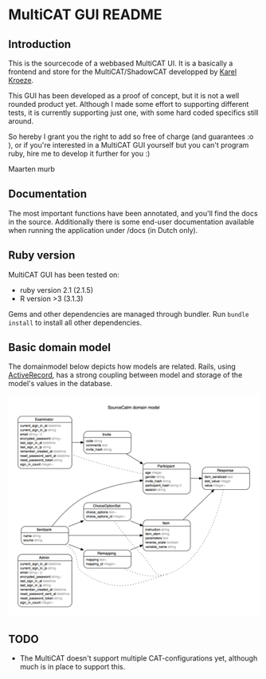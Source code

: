 # MultiCAT GUI README

## Introduction

This is the sourcecode of a webbased MultiCAT UI. It is a basically a frontend and store for the MultiCAT/ShadowCAT developped by [Karel Kroeze](https://github.com/karel-kroeze).

This GUI has been developed as a proof of concept, but it is not a well rounded product yet. Although I made some effort to supporting different tests, it is currently supporting just one, with some hard coded specifics still around.

So hereby I grant you the right to add so free of charge (and guarantees :o ), or if you're interested in a MultiCAT GUI yourself but you can't program ruby, hire me to develop it further for you :)

Maarten
murb

## Documentation

The most important functions have been annotated, and you'll find the docs in the source. Additionally there is some end-user documentation available when running the application under /docs (in Dutch only).

## Ruby version

MultiCAT GUI has been tested on:
* ruby version 2.1 (2.1.5)
* R version >3 (3.1.3)

Gems and other dependencies are managed through bundler. Run `bundle install` to install all other dependencies.

## Basic domain model

The domainmodel below depicts how models are related. Rails, using [ActiveRecord](http://guides.rubyonrails.org/active_record_basics.html), has a strong coupling between model and storage of the model's values in the database.

![Domain model](domainmodel.png)

## TODO

* The MultiCAT doesn't support multiple CAT-configurations yet, although much is in place to support this.



